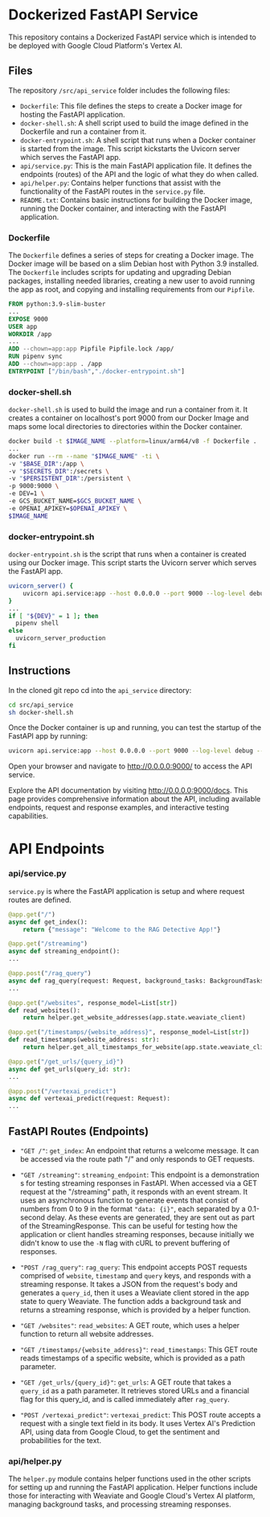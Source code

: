 # Dockerized FastAPI Service

This repository contains a Dockerized FastAPI service which is intended to be deployed with Google Cloud Platform's Vertex AI.

## Files

The repository `/src/api_service` folder includes the following files:

- `Dockerfile`: This file defines the steps to create a Docker image for hosting the FastAPI application.
- `docker-shell.sh`: A shell script used to build the image defined in the Dockerfile and run a container from it.
- `docker-entrypoint.sh`: A shell script that runs when a Docker container is started from the image. This script kickstarts the Uvicorn server which serves the FastAPI app.
- `api/service.py`: This is the main FastAPI application file. It defines the endpoints (routes) of the API and the logic of what they do when called.
- `api/helper.py`: Contains helper functions that assist with the functionality of the FastAPI routes in the `service.py` file.
- `README.txt`: Contains basic instructions for building the Docker image, running the Docker container, and interacting with the FastAPI application.

### Dockerfile

The `Dockerfile` defines a series of steps for creating a Docker image. The Docker image will be based on a slim Debian host with Python 3.9 installed. The `Dockerfile` includes scripts for updating and upgrading Debian packages, installing needed libraries, creating a new user to avoid running the app as root, and copying and installing requirements from our `Pipfile`.

```Dockerfile
FROM python:3.9-slim-buster
...
EXPOSE 9000
USER app
WORKDIR /app
...
ADD --chown=app:app Pipfile Pipfile.lock /app/
RUN pipenv sync
ADD --chown=app:app . /app
ENTRYPOINT ["/bin/bash","./docker-entrypoint.sh"]
```

### docker-shell.sh

`docker-shell.sh` is used to build the image and run a container from it. It creates a container on localhost's port 9000 from our Docker Image and maps some local directories to directories within the Docker container.

```bash
docker build -t $IMAGE_NAME --platform=linux/arm64/v8 -f Dockerfile .
...
docker run --rm --name "$IMAGE_NAME" -ti \
-v "$BASE_DIR":/app \
-v "$SECRETS_DIR":/secrets \
-v "$PERSISTENT_DIR":/persistent \
-p 9000:9000 \
-e DEV=1 \
-e GCS_BUCKET_NAME=$GCS_BUCKET_NAME \
-e OPENAI_APIKEY=$OPENAI_APIKEY \
$IMAGE_NAME
```

### docker-entrypoint.sh

`docker-entrypoint.sh` is the script that runs when a container is created using our Docker image. This script starts the Uvicorn server which serves the FastAPI app.

```bash
uvicorn_server() {
    uvicorn api.service:app --host 0.0.0.0 --port 9000 --log-level debug --reload --reload-dir api/ "$@"
}
...
if [ "${DEV}" = 1 ]; then
  pipenv shell
else
  uvicorn_server_production
fi
```

## Instructions

In the cloned git repo cd into the `api_service` directory:

```bash
cd src/api_service
sh docker-shell.sh
```

Once the Docker container is up and running, you can test the startup of the FastAPI app by running:

```bash
uvicorn api.service:app --host 0.0.0.0 --port 9000 --log-level debug --reload --reload-dir api/ "$@"
```

Open your browser and navigate to http://0.0.0.0:9000/ to access the API service.

Explore the API documentation by visiting http://0.0.0.0:9000/docs. This page provides comprehensive information about the API, including available endpoints, request and response examples, and interactive testing capabilities.

# API Endpoints

### api/service.py

`service.py` is where the FastAPI application is setup and where request routes are defined.

```python
@app.get("/")  
async def get_index():
    return {"message": "Welcome to the RAG Detective App!"}

@app.get("/streaming")
async def streaming_endpoint():
...

@app.post("/rag_query")
async def rag_query(request: Request, background_tasks: BackgroundTasks):
...

@app.get("/websites", response_model=List[str])
def read_websites():
    return helper.get_website_addresses(app.state.weaviate_client)

@app.get("/timestamps/{website_address}", response_model=List[str])
def read_timestamps(website_address: str):
    return helper.get_all_timestamps_for_website(app.state.weaviate_client, website_address)

@app.get("/get_urls/{query_id}")
async def get_urls(query_id: str):
...

@app.post("/vertexai_predict")
async def vertexai_predict(request: Request):
...
```
## FastAPI Routes (Endpoints)

- `"GET /"`: `get_index`: An endpoint that returns a welcome message. It can be accessed via the route path "/" and only responds to GET requests.

- `"GET /streaming"`: `streaming_endpoint`: This endpoint is a demonstration s for testing streaming responses in FastAPI. When accessed via a GET request at the "/streaming" path, it responds with an event stream. It uses an asynchronous function to generate events that consist of numbers from 0 to 9 in the format `"data: {i}"`, each separated by a 0.1-second delay. As these events are generated, they are sent out as part of the StreamingResponse. This can be useful for testing how the application or client handles streaming responses, because initially we didn't know to use the `-N` flag with cURL to prevent buffering of responses.

- `"POST /rag_query"`: `rag_query`: This endpoint accepts POST requests comprised of `website`, `timestamp` and `query` keys, and responds with a streaming response. It takes a JSON from the request's body and generates a `query_id`, then it uses a Weaviate client stored in the app state to query Weaviate. The function adds a background task and returns a streaming response, which is provided by a helper function.

- `"GET /websites"`: `read_websites`: A GET route, which uses a helper function to return all website addresses.

- `"GET /timestamps/{website_address}"`: `read_timestamps`: This GET route reads timestamps of a specific website, which is provided as a path parameter.

- `"GET /get_urls/{query_id}"`: `get_urls`: A GET route that takes a `query_id` as a path parameter. It retrieves stored URLs and a financial flag for this query_id, and is called immediately after `rag_query`.

- `"POST /vertexai_predict"`: `vertexai_predict`: This POST route accepts a request with a single text field in its body. It uses Vertex AI's Prediction API, using data from Google Cloud, to get the sentiment and probabilities for the text. 

### api/helper.py

The `helper.py` module contains helper functions used in the other scripts for setting up and running the FastAPI application. Helper functions include those for interacting with Weaviate and Google Cloud's Vertex AI platform, managing background tasks, and processing streaming responses.